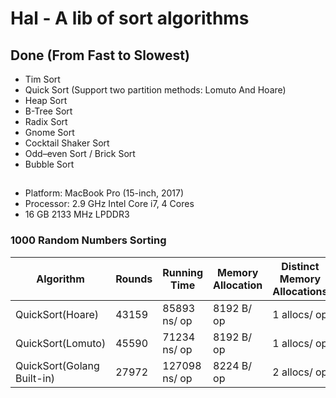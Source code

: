 # Hal - A lib of sort algorithms

## Done (From Fast to Slowest)
- Tim Sort
- Quick Sort (Support two partition methods: Lomuto And Hoare)
- Heap Sort
- B-Tree Sort
- Radix Sort
- Gnome Sort
- Cocktail Shaker Sort
- Odd–even Sort / Brick Sort
- Bubble Sort

## 
- Platform: MacBook Pro (15-inch, 2017)
- Processor: 2.9 GHz Intel Core i7, 4 Cores
- 16 GB 2133 MHz LPDDR3


### 1000 Random Numbers Sorting
| Algorithm | Rounds | Running Time | Memory Allocation | Distinct Memory Allocations | 
| --------- | --------- | --------- | --------- | --------- | 
QuickSort(Hoare) |                43159   |          85893 ns/ op |            8192 B/ op |          1 allocs/ op 
QuickSort(Lomuto) |               45590   |          71234 ns/ op |            8192 B/ op |          1 allocs/ op 
QuickSort(Golang Built-in) |      27972   |         127098 ns/ op |            8224 B/ op |          2 allocs/ op 